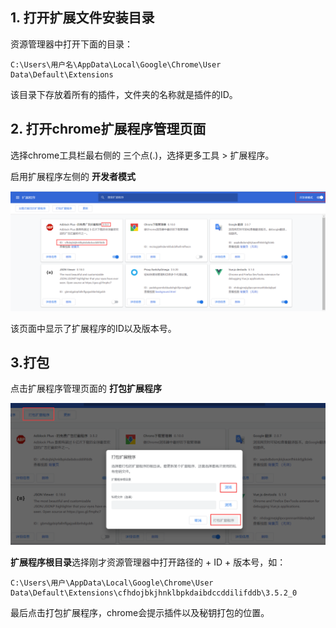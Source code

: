 ## 1. 打开扩展文件安装目录

资源管理器中打开下面的目录：

```
C:\Users\用户名\AppData\Local\Google\Chrome\User Data\Default\Extensions
```

该目录下存放着所有的插件，文件夹的名称就是插件的ID。

## 2. 打开chrome扩展程序管理页面

选择chrome工具栏最右侧的 三个点(.)，选择更多工具 > 扩展程序。

启用扩展程序左侧的 **开发者模式**

![扩展程序管理页面](./images/001/001.png)

该页面中显示了扩展程序的ID以及版本号。

## 3.打包

点击扩展程序管理页面的 **打包扩展程序**

![打包扩展程序](./images/001/002.png)

**扩展程序根目录**选择刚才资源管理器中打开路径的 + ID + 版本号，如：

```
C:\Users\用户\AppData\Local\Google\Chrome\User Data\Default\Extensions\cfhdojbkjhnklbpkdaibdccddilifddb\3.5.2_0
```

最后点击打包扩展程序，chrome会提示插件以及秘钥打包的位置。


